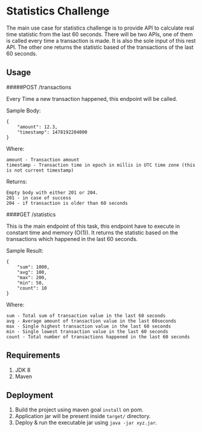 # Statistics Challenge
The main use case for statistics challenge is to provide API to calculate real time statistic from the last 60 seconds.
There will be two APIs, one of them is called every time a transaction is made. It is also the sole input of this rest
API. The other one returns the statistic based of the transactions of the last 60 seconds.

## Usage
#####POST /transactions

Every Time a new transaction happened, this endpoint will be called.

Sample Body:

    {
        "amount": 12.3,
        "timestamp": 1478192204000
    }

Where:

    amount - Transaction amount
    timestamp - Transaction time in epoch in millis in UTC time zone (this is not current timestamp)

Returns:

    Empty body with either 201 or 204.
    201 - in case of success
    204 - if transaction is older than 60 seconds


####GET​ ​/statistics

This is the main endpoint of this task, this endpoint have to execute in constant time and memory (O(1)). It returns the
 statistic based on the transactions which happened in the last 60 seconds.

Sample Result:

    {
        "sum": 1000,
        "avg": 100,
        "max": 200,
        "min": 50,
        "count": 10
    }

Where:

    sum - Total sum of transaction value in the last 60 seconds
    avg - Average amount of transaction value in the last 60seconds
    max - Single highest transaction value in the last 60 seconds
    min - Single lowest transaction value in the last 60 seconds
    count - Total number of transactions happened in the last 60 seconds

## Requirements
1. JDK 8
2. Maven

## Deployment
1. Build the project using maven goal `install` on pom.
2. Application jar will be present inside `target/` directory.
3. Deploy & run the executable jar using `java -jar xyz.jar`.